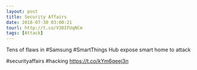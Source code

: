 ```yaml
---
layout: post
title: Security Affairs
date: 2018-07-30 03:00:21
tourl: http://t.co/V3OIFUqNCm
tags: [Attack]
---
```

Tens of flaws in #Samsung #SmartThings Hub expose smart home to attack

#securityaffairs #hacking https://t.co/kYm6qeej3n